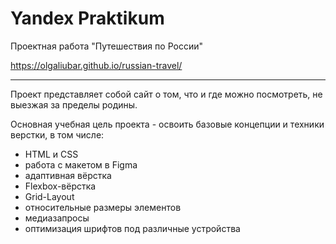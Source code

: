 # Yandex Praktikum
Проектная работа "Путешествия по России"

https://olgaliubar.github.io/russian-travel/

------------------------------------

Проект представляет собой сайт о том, что и где можно посмотреть, не выезжая за пределы родины.

Основная учебная цель проекта - освоить базовые концепции и техники верстки, в том числе:

* HTML и CSS
* работа с макетом в Figma
* адаптивная вёрстка
* Flexbox-вёрстка
* Grid-Layout
* относительные размеры элементов
* медиазапросы
* оптимизация шрифтов под различные устройства



